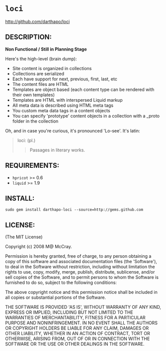 # `loci`

http://github.com/darthapo/loci

## DESCRIPTION:

**Non Functional / Still in Planning Stage**

Here's the high-level (brain dump):

* Site content is organized in collections
* Collections are serialized
* Each have support for next, previous, first, last, etc
* The content files are HTML
* Templates are object based (each content type can be rendered with their own templates)
* Templates are HTML with interspersed Liquid markup
* All meta data is described using HTML meta tags
* You custom meta data tags in a content objects
* You can specify 'prototype' content objects in a collection with a _proto folder in the collection

Oh, and in case you're curious, it's pronounced 'Lo-see'. It's latin:

> loci: (pl.) 
> > Passages in literary works. 

## REQUIREMENTS:

* `hpricot` >= 0.6
* `liquid` >= 1.9

## INSTALL:

    sudo gem install darthapo-loci --source=http://gems.github.com

## LICENSE:

(The MIT License)

Copyright (c) 2008 M@ McCray.

Permission is hereby granted, free of charge, to any person obtaining
a copy of this software and associated documentation files (the
'Software'), to deal in the Software without restriction, including
without limitation the rights to use, copy, modify, merge, publish,
distribute, sublicense, and/or sell copies of the Software, and to
permit persons to whom the Software is furnished to do so, subject to
the following conditions:

The above copyright notice and this permission notice shall be
included in all copies or substantial portions of the Software.

THE SOFTWARE IS PROVIDED 'AS IS', WITHOUT WARRANTY OF ANY KIND,
EXPRESS OR IMPLIED, INCLUDING BUT NOT LIMITED TO THE WARRANTIES OF
MERCHANTABILITY, FITNESS FOR A PARTICULAR PURPOSE AND NONINFRINGEMENT.
IN NO EVENT SHALL THE AUTHORS OR COPYRIGHT HOLDERS BE LIABLE FOR ANY
CLAIM, DAMAGES OR OTHER LIABILITY, WHETHER IN AN ACTION OF CONTRACT,
TORT OR OTHERWISE, ARISING FROM, OUT OF OR IN CONNECTION WITH THE
SOFTWARE OR THE USE OR OTHER DEALINGS IN THE SOFTWARE.